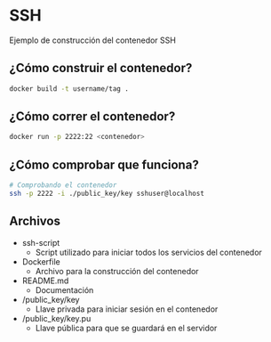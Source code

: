 # SSH

Ejemplo de construcción del contenedor SSH

## ¿Cómo construir el contenedor?
~~~bash
docker build -t username/tag .
~~~

## ¿Cómo correr el contenedor?
~~~bash
docker run -p 2222:22 <contenedor>
~~~

## ¿Cómo comprobar que funciona?
~~~bash
# Comprobando el contenedor
ssh -p 2222 -i ./public_key/key sshuser@localhost
~~~

## Archivos
+ ssh-script
    + Script utilizado para iniciar todos los servicios del contenedor
+ Dockerfile
    + Archivo para la construcción del contenedor
+ README.md 
    + Documentación 
+ /public_key/key
    + Llave privada para iniciar sesión en el contenedor
+ /public_key/key.pu
    + Llave pública para que se guardará en el servidor